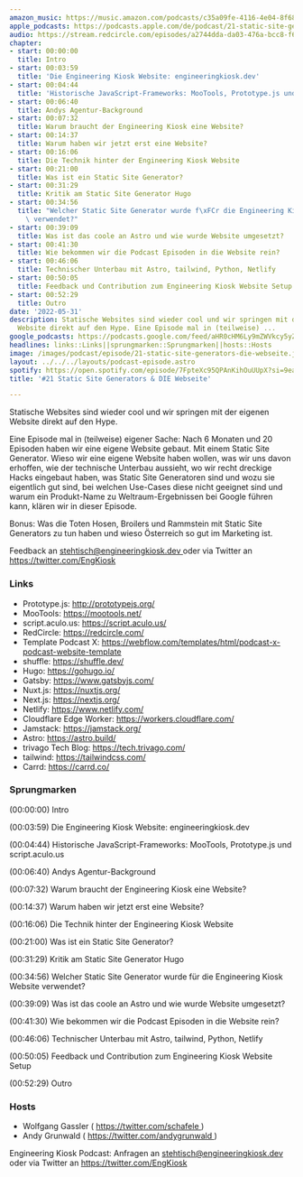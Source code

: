 ```yaml
---
amazon_music: https://music.amazon.com/podcasts/c35a09fe-4116-4e04-8f68-77d61b112e46/episodes/06af1212-634d-416e-9195-6255d68943a4/engineering-kiosk-21-static-site-generators-die-webseite
apple_podcasts: https://podcasts.apple.com/de/podcast/21-static-site-generators-die-webseite/id1603082924?i=1000564628540
audio: https://stream.redcircle.com/episodes/a2744dda-da03-476a-bcc8-f6646e8b0c95/stream.mp3
chapter:
- start: 00:00:00
  title: Intro
- start: 00:03:59
  title: 'Die Engineering Kiosk Website: engineeringkiosk.dev'
- start: 00:04:44
  title: 'Historische JavaScript-Frameworks: MooTools, Prototype.js und script.aculo.us'
- start: 00:06:40
  title: Andys Agentur-Background
- start: 00:07:32
  title: Warum braucht der Engineering Kiosk eine Website?
- start: 00:14:37
  title: Warum haben wir jetzt erst eine Website?
- start: 00:16:06
  title: Die Technik hinter der Engineering Kiosk Website
- start: 00:21:00
  title: Was ist ein Static Site Generator?
- start: 00:31:29
  title: Kritik am Static Site Generator Hugo
- start: 00:34:56
  title: "Welcher Static Site Generator wurde f\xFCr die Engineering Kiosk Website\
    \ verwendet?"
- start: 00:39:09
  title: Was ist das coole an Astro und wie wurde Website umgesetzt?
- start: 00:41:30
  title: Wie bekommen wir die Podcast Episoden in die Website rein?
- start: 00:46:06
  title: Technischer Unterbau mit Astro, tailwind, Python, Netlify
- start: 00:50:05
  title: Feedback und Contribution zum Engineering Kiosk Website Setup
- start: 00:52:29
  title: Outro
date: '2022-05-31'
description: Statische Websites sind wieder cool und wir springen mit der eigenen
  Website direkt auf den Hype. Eine Episode mal in (teilweise) ...
google_podcasts: https://podcasts.google.com/feed/aHR0cHM6Ly9mZWVkcy5yZWRjaXJjbGUuY29tLzBlY2ZkZmQ3LWZkYTEtNGMzZC05NTE1LTQ3NjcyN2Y5ZGY1ZQ/episode/N2Q5NzExODItNWEwMi00ZDU5LWExOTgtODJhZWQzZDFiZGM4?sa=X&ved=0CAUQkfYCahcKEwi4xqzSkon4AhUAAAAAHQAAAAAQAg
headlines: links::Links||sprungmarken::Sprungmarken||hosts::Hosts
image: /images/podcast/episode/21-static-site-generators-die-webseite.jpg
layout: ../../../layouts/podcast-episode.astro
spotify: https://open.spotify.com/episode/7FpteXc95QPAnKihOuUUpX?si=9ea7bd26f6ec4858
title: '#21 Static Site Generators & DIE Webseite'

---
```


<p class="mb-6 text-base md:text-lg text-coolGray-500">
   Statische Websites sind wieder cool und wir springen mit der eigenen Website direkt auf den Hype.
  </p>
  <p class="mb-6 text-base md:text-lg text-coolGray-500">
   Eine Episode mal in (teilweise) eigener Sache: Nach 6 Monaten und 20 Episoden haben wir eine eigene Website gebaut. Mit einem Static Site Generator. Wieso wir eine eigene Website haben wollen, was wir uns davon erhoffen, wie der technische Unterbau aussieht, wo wir recht dreckige Hacks eingebaut haben, was Static Site Generatoren sind und wozu sie eigentlich gut sind, bei welchen Use-Cases diese nicht geeignet sind und warum ein Produkt-Name zu Weltraum-Ergebnissen bei Google führen kann, klären wir in dieser Episode.
  </p>
  <p class="mb-6 text-base md:text-lg text-coolGray-500">
   Bonus: Was die Toten Hosen, Broilers und Rammstein mit Static Site Generators zu tun haben und wieso Österreich so gut im Marketing ist.
  </p>
  <p class="mb-6 text-base md:text-lg text-coolGray-500">
   Feedback an
   <a class="underline hover:no-underline" href="mailto:stehtisch@engineeringkiosk.dev" rel="nofollow">
    stehtisch@engineeringkiosk.dev
   </a>
   oder via Twitter an
   <a class="underline hover:no-underline" href="https://twitter.com/EngKiosk" rel="nofollow">
    https://twitter.com/EngKiosk
   </a>
  </p>
  <h3 class="mb-4 text-2xl md:text-3xl font-semibold text-coolGray-800" id="links">
   Links
  </h3>
  <ul class="list-disc px-5 mb-6 md:px-5 text-base md:text-lg text-coolGray-500">
   <li class="mb-3">
    Prototype.js:
    <a class="underline hover:no-underline" href="http://prototypejs.org/" rel="nofollow">
     http://prototypejs.org/
    </a>
   </li>
   <li class="mb-3">
    MooTools:
    <a class="underline hover:no-underline" href="https://mootools.net/" rel="nofollow">
     https://mootools.net/
    </a>
   </li>
   <li class="mb-3">
    script.aculo.us:
    <a class="underline hover:no-underline" href="https://script.aculo.us/" rel="nofollow">
     https://script.aculo.us/
    </a>
   </li>
   <li class="mb-3">
    RedCircle:
    <a class="underline hover:no-underline" href="https://redcircle.com/" rel="nofollow">
     https://redcircle.com/
    </a>
   </li>
   <li class="mb-3">
    Template Podcast X:
    <a class="underline hover:no-underline" href="https://webflow.com/templates/html/podcast-x-podcast-website-template" rel="nofollow">
     https://webflow.com/templates/html/podcast-x-podcast-website-template
    </a>
   </li>
   <li class="mb-3">
    shuffle:
    <a class="underline hover:no-underline" href="https://shuffle.dev/" rel="nofollow">
     https://shuffle.dev/
    </a>
   </li>
   <li class="mb-3">
    Hugo:
    <a class="underline hover:no-underline" href="https://gohugo.io/" rel="nofollow">
     https://gohugo.io/
    </a>
   </li>
   <li class="mb-3">
    Gatsby:
    <a class="underline hover:no-underline" href="https://www.gatsbyjs.com/" rel="nofollow">
     https://www.gatsbyjs.com/
    </a>
   </li>
   <li class="mb-3">
    Nuxt.js:
    <a class="underline hover:no-underline" href="https://nuxtjs.org/" rel="nofollow">
     https://nuxtjs.org/
    </a>
   </li>
   <li class="mb-3">
    Next.js:
    <a class="underline hover:no-underline" href="https://nextjs.org/" rel="nofollow">
     https://nextjs.org/
    </a>
   </li>
   <li class="mb-3">
    Netlify:
    <a class="underline hover:no-underline" href="https://www.netlify.com/" rel="nofollow">
     https://www.netlify.com/
    </a>
   </li>
   <li class="mb-3">
    Cloudflare Edge Worker:
    <a class="underline hover:no-underline" href="https://workers.cloudflare.com/" rel="nofollow">
     https://workers.cloudflare.com/
    </a>
   </li>
   <li class="mb-3">
    Jamstack:
    <a class="underline hover:no-underline" href="https://jamstack.org/" rel="nofollow">
     https://jamstack.org/
    </a>
   </li>
   <li class="mb-3">
    Astro:
    <a class="underline hover:no-underline" href="https://astro.build/" rel="nofollow">
     https://astro.build/
    </a>
   </li>
   <li class="mb-3">
    trivago Tech Blog:
    <a class="underline hover:no-underline" href="https://tech.trivago.com/" rel="nofollow">
     https://tech.trivago.com/
    </a>
   </li>
   <li class="mb-3">
    tailwind:
    <a class="underline hover:no-underline" href="https://tailwindcss.com/" rel="nofollow">
     https://tailwindcss.com/
    </a>
   </li>
   <li class="mb-3">
    Carrd:
    <a class="underline hover:no-underline" href="https://carrd.co/" rel="nofollow">
     https://carrd.co/
    </a>
   </li>
  </ul>
  <h3 class="mb-4 text-2xl md:text-3xl font-semibold text-coolGray-800" id="sprungmarken">
   Sprungmarken
  </h3>
  <p class="mb-6 text-base md:text-lg text-coolGray-500">
   (00:00:00) Intro
  </p>
  <p class="mb-6 text-base md:text-lg text-coolGray-500">
   (00:03:59) Die Engineering Kiosk Website: engineeringkiosk.dev
  </p>
  <p class="mb-6 text-base md:text-lg text-coolGray-500">
   (00:04:44) Historische JavaScript-Frameworks: MooTools, Prototype.js und script.aculo.us
  </p>
  <p class="mb-6 text-base md:text-lg text-coolGray-500">
   (00:06:40) Andys Agentur-Background
  </p>
  <p class="mb-6 text-base md:text-lg text-coolGray-500">
   (00:07:32) Warum braucht der Engineering Kiosk eine Website?
  </p>
  <p class="mb-6 text-base md:text-lg text-coolGray-500">
   (00:14:37) Warum haben wir jetzt erst eine Website?
  </p>
  <p class="mb-6 text-base md:text-lg text-coolGray-500">
   (00:16:06) Die Technik hinter der Engineering Kiosk Website
  </p>
  <p class="mb-6 text-base md:text-lg text-coolGray-500">
   (00:21:00) Was ist ein Static Site Generator?
  </p>
  <p class="mb-6 text-base md:text-lg text-coolGray-500">
   (00:31:29) Kritik am Static Site Generator Hugo
  </p>
  <p class="mb-6 text-base md:text-lg text-coolGray-500">
   (00:34:56) Welcher Static Site Generator wurde für die Engineering Kiosk Website verwendet?
  </p>
  <p class="mb-6 text-base md:text-lg text-coolGray-500">
   (00:39:09) Was ist das coole an Astro und wie wurde Website umgesetzt?
  </p>
  <p class="mb-6 text-base md:text-lg text-coolGray-500">
   (00:41:30) Wie bekommen wir die Podcast Episoden in die Website rein?
  </p>
  <p class="mb-6 text-base md:text-lg text-coolGray-500">
   (00:46:06) Technischer Unterbau mit Astro, tailwind, Python, Netlify
  </p>
  <p class="mb-6 text-base md:text-lg text-coolGray-500">
   (00:50:05) Feedback und Contribution zum Engineering Kiosk Website Setup
  </p>
  <p class="mb-6 text-base md:text-lg text-coolGray-500">
   (00:52:29) Outro
  </p>
  <h3 class="mb-4 text-2xl md:text-3xl font-semibold text-coolGray-800" id="hosts">
   Hosts
  </h3>
  <ul class="list-disc px-5 mb-6 md:px-5 text-base md:text-lg text-coolGray-500">
   <li class="mb-3">
    Wolfgang Gassler (
    <a class="underline hover:no-underline" href="https://twitter.com/schafele" rel="nofollow">
     https://twitter.com/schafele
    </a>
    )
   </li>
   <li class="mb-3">
    Andy Grunwald (
    <a class="underline hover:no-underline" href="https://twitter.com/andygrunwald" rel="nofollow">
     https://twitter.com/andygrunwald
    </a>
    )
   </li>
  </ul>
  <p class="mb-6 text-base md:text-lg text-coolGray-500">
   Engineering Kiosk Podcast: Anfragen an
   <a class="underline hover:no-underline" href="http://stehtisch@engineeringkiosk.dev" rel="nofollow">
    stehtisch@engineeringkiosk.dev
   </a>
   oder via Twitter an
   <a class="underline hover:no-underline" href="https://twitter.com/EngKiosk" rel="nofollow">
    https://twitter.com/EngKiosk
   </a>
  </p>
